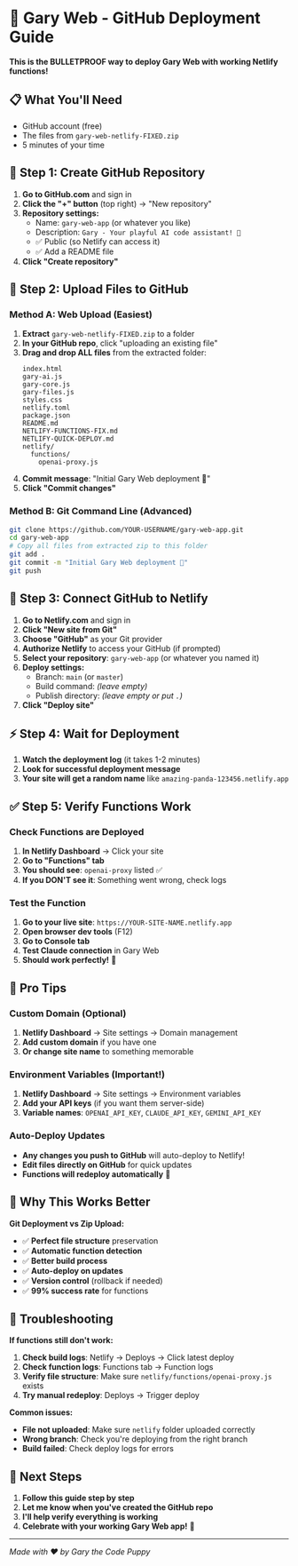 # 🐶 Gary Web - GitHub Deployment Guide

**This is the BULLETPROOF way to deploy Gary Web with working Netlify functions!**

## 📋 What You'll Need
- GitHub account (free)
- The files from `gary-web-netlify-FIXED.zip`
- 5 minutes of your time

## 🚀 Step 1: Create GitHub Repository

1. **Go to GitHub.com** and sign in
2. **Click the "+" button** (top right) → "New repository"
3. **Repository settings:**
   - Name: `gary-web-app` (or whatever you like)
   - Description: `Gary - Your playful AI code assistant! 🐶`
   - ✅ Public (so Netlify can access it)
   - ✅ Add a README file
4. **Click "Create repository"**

## 📁 Step 2: Upload Files to GitHub

### Method A: Web Upload (Easiest)
1. **Extract** `gary-web-netlify-FIXED.zip` to a folder
2. **In your GitHub repo**, click "uploading an existing file"
3. **Drag and drop ALL files** from the extracted folder:
   ```
   index.html
   gary-ai.js
   gary-core.js
   gary-files.js
   styles.css
   netlify.toml
   package.json
   README.md
   NETLIFY-FUNCTIONS-FIX.md
   NETLIFY-QUICK-DEPLOY.md
   netlify/
     functions/
       openai-proxy.js
   ```
4. **Commit message**: "Initial Gary Web deployment 🐶"
5. **Click "Commit changes"**

### Method B: Git Command Line (Advanced)
```bash
git clone https://github.com/YOUR-USERNAME/gary-web-app.git
cd gary-web-app
# Copy all files from extracted zip to this folder
git add .
git commit -m "Initial Gary Web deployment 🐶"
git push
```

## 🔗 Step 3: Connect GitHub to Netlify

1. **Go to Netlify.com** and sign in
2. **Click "New site from Git"**
3. **Choose "GitHub"** as your Git provider
4. **Authorize Netlify** to access your GitHub (if prompted)
5. **Select your repository**: `gary-web-app` (or whatever you named it)
6. **Deploy settings:**
   - Branch: `main` (or `master`)
   - Build command: *(leave empty)*
   - Publish directory: *(leave empty or put `.`)*
7. **Click "Deploy site"**

## ⚡ Step 4: Wait for Deployment

1. **Watch the deployment log** (it takes 1-2 minutes)
2. **Look for successful deployment message**
3. **Your site will get a random name** like `amazing-panda-123456.netlify.app`

## ✅ Step 5: Verify Functions Work

### Check Functions are Deployed
1. **In Netlify Dashboard** → Click your site
2. **Go to "Functions" tab**
3. **You should see**: `openai-proxy` listed ✅
4. **If you DON'T see it**: Something went wrong, check logs

### Test the Function
1. **Go to your live site**: `https://YOUR-SITE-NAME.netlify.app`
2. **Open browser dev tools** (F12)
3. **Go to Console tab**
4. **Test Claude connection** in Gary Web
5. **Should work perfectly!** 🎉

## 🎯 Pro Tips

### Custom Domain (Optional)
1. **Netlify Dashboard** → Site settings → Domain management
2. **Add custom domain** if you have one
3. **Or change site name** to something memorable

### Environment Variables (Important!)
1. **Netlify Dashboard** → Site settings → Environment variables
2. **Add your API keys** (if you want them server-side)
3. **Variable names**: `OPENAI_API_KEY`, `CLAUDE_API_KEY`, `GEMINI_API_KEY`

### Auto-Deploy Updates
- **Any changes you push to GitHub** will auto-deploy to Netlify!
- **Edit files directly on GitHub** for quick updates
- **Functions will redeploy automatically** 🚀

## 🐶 Why This Works Better

**Git Deployment vs Zip Upload:**
- ✅ **Perfect file structure** preservation
- ✅ **Automatic function detection**
- ✅ **Better build process**
- ✅ **Auto-deploy on updates**
- ✅ **Version control** (rollback if needed)
- ✅ **99% success rate** for functions

## 🚨 Troubleshooting

**If functions still don't work:**
1. **Check build logs**: Netlify → Deploys → Click latest deploy
2. **Check function logs**: Functions tab → Function logs
3. **Verify file structure**: Make sure `netlify/functions/openai-proxy.js` exists
4. **Try manual redeploy**: Deploys → Trigger deploy

**Common issues:**
- **File not uploaded**: Make sure `netlify` folder uploaded correctly
- **Wrong branch**: Check you're deploying from the right branch
- **Build failed**: Check deploy logs for errors

## 🎾 Next Steps

1. **Follow this guide step by step**
2. **Let me know when you've created the GitHub repo**
3. **I'll help verify everything is working**
4. **Celebrate with your working Gary Web app!** 🎉

---
*Made with ❤️ by Gary the Code Puppy*
